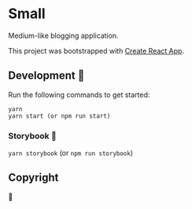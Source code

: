 # Small

Medium-like blogging application.

This project was bootstrapped with [Create React App](https://github.com/facebookincubator/create-react-app).

## Development :construction:

Run the following commands to get started:

```
yarn
yarn start (or npm run start)
```

### Storybook :book:

`yarn storybook` (or `npm run storybook`)

## Copyright

:penguin:
